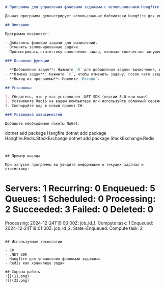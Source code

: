 
```markdown
# Программа для управления фоновыми задачами с использованием Hangfire и Redis

Данная программа демонстрирует использование библиотеки Hangfire для управления фоновыми задачами в приложении на C#. Она использует Redis в качестве хранилища для очередей задач и предоставляет интерфейс командной строки для управления задачами.

## Описание

Программа позволяет:

- Добавлять фоновые задачи для вычислений.
- Отменять запланированные задачи.
- Просматривать статистику выполнения задач, включая количество запущенных, завершенных и неудачных задач.

### Основные функции

- **Добавление задач**: Нажмите `N` для добавления задачи вычисления, или `P` для добавления задачи вычисления числа Пи.
- **Отмена задач**: Нажмите `C`, чтобы отменить задачу, после чего введите идентификатор задачи.
- **Выход из программы**: Нажмите `Escape`.

## Установка

1. Убедитесь, что у вас установлен .NET SDK (версии 5.0 или выше).
2. Установите Redis на вашем компьютере или используйте облачный сервис Redis.
3. Скопируйте код в новый проект C#.

### Установка зависимостей

Добавьте необходимые пакеты NuGet:

```
dotnet add package Hangfire
dotnet add package Hangfire.Redis.StackExchange
dotnet add package StackExchange.Redis
```


## Пример вывода

При запуске программы вы увидите информацию о текущих задачах и статистику:

```
Servers:        1
Recurring:      0
Enqueued:       5
Queues:         1
Scheduled:      0
Processing:     2
Succeeded:      3
Failed:         0
Deleted:        0
=============
Processing:
2024-12-24T19:00:00Z: job_id_1. Compute task: 1
Enqueued:
2024-12-24T19:01:00Z: job_id_2. State=Enqueued. Compute task: 2
```

## Используемые технологии

- C#
- .NET SDK
- Hangfire для управления фоновыми задачами
- Redis как хранилище задач

## Скрины работы
![](11.png)
![](22.png)

